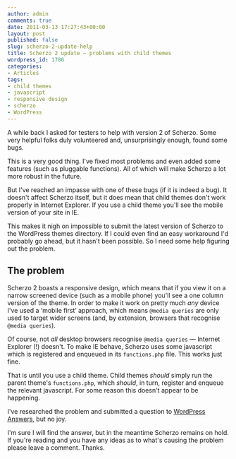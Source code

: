 ```yaml
---
author: admin
comments: true
date: 2011-03-13 17:27:43+00:00
layout: post
published: false
slug: scherzo-2-update-help
title: Scherzo 2 update — problems with child themes
wordpress_id: 1786
categories:
- Articles
tags:
- child themes
- javascript
- responsive design
- scherzo
- WordPress
---
```


A while back I asked for testers to help with version 2 of Scherzo. Some very helpful folks duly volunteered and, unsurprisingly enough, found some bugs.

This is a very good thing. I've fixed most problems and even added some features (such as pluggable functions). All of which will make Scherzo a lot more robust in the future.

<!-- more -->

But I've reached an impasse with one of these bugs (if it is indeed a bug). It doesn't affect Scherzo itself, but it does mean that child themes don't work properly in Internet Explorer. If you use a child theme you'll see the mobile version of your site in IE.

This makes it nigh on impossible to submit the latest version of Scherzo to the WordPress themes directory. If I could even find an easy workaround I'd probably go ahead, but it hasn't been possible. So I need some help figuring out the problem.


## The problem


Scherzo 2 boasts a responsive design, which means that if you view it on a narrow screened device (such as a mobile phone) you'll see a one column version of the theme. In order to make it work on pretty much _any_ device I've used a ‘mobile first’ approach, which means `@media queries` are only used to target wider screens (and, by extension, browsers that recognise `@media queries`).

Of course, not _all_ desktop browsers recognise `@media queries` — Internet Explorer (!) doesn't. To make IE behave, Scherzo uses some javascript which is registered and enqueued in its `functions.php` file. This works just fine.

That is until you use a child theme. Child themes _should_ simply run the parent theme's `functions.php`, which _should_, in turn, register and enqueue the relevant javascript. For some reason this doesn't appear to be happening.

I've researched the problem and submitted a question to [WordPress Answers](http://wordpress.stackexchange.com/questions/11761/how-do-i-get-a-child-theme-to-load-scripts-from-the-parent-theme), but no joy.

I'm sure I will find the answer, but in the meantime Scherzo remains on hold. If you're reading and you have any ideas as to what's causing the problem please leave a comment. Thanks.
